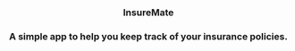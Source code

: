<h3 align="center">InsureMate<h3>

<p align="center">A simple app to help you keep track of your insurance policies.</p>

<!--
## Getting Started

This project is a starting point for a Flutter application.

A few resources to get you started if this is your first Flutter project:

- [Lab: Write your first Flutter app](https://docs.flutter.dev/get-started/codelab)
- [Cookbook: Useful Flutter samples](https://docs.flutter.dev/cookbook)
- [Firebase setup for flutter](https://firebase.google.com/docs/flutter/setup?hl=en&platform=android)

For help getting started with Flutter development, view the
[online documentation](https://docs.flutter.dev/), which offers tutorials,
samples, guidance on mobile development, and a full API reference.

## Other notes 
- [Clark](https://www.spiegel.de/gutscheine/magazin/clark-versicherungsmanager) 
-->